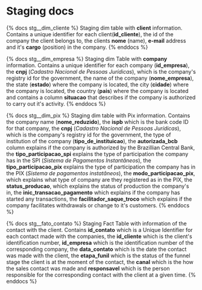 # Staging docs

{% docs stg__dim_cliente %}
Staging dim table with **client** information. Contains a unique identifier for each client(**id_cliente**), the id of the company the client belongs to, the clients **nome** (name), **e-mail** address and it's **cargo** (position) in the company.
{% enddocs %}

{% docs stg__dim_empresa %}
Staging dim Table with **company** information. Contains a unique identifier for each company (**id_empresa**), the **cnpj** (*Cadastro Nacional de Pessoas Jurídicas*), which is the company's registry id for the government, the name of the company (**nome_empresa**), the state (**estado**) where the company is located, the city (**cidade**) where the company is located, the country (**pais**) where the company is located and contains a column **situacao** that describes if the company is authorized to carry out it's activity.
{% enddocs %}

{% docs stg__dim_pix %}
Staging dim table with Pix information. Contains the company name (**nome_reduzido**), the **ispb** which is the bank code ID for that company, the **cnpj** (*Cadastro Nacional de Pessoas Jurídicas*), which is the company's registry id for the government, the type of institution of the company (**tipo_de_instituicao**), the **autorizada_bcb** column explains if the company is authorized by the Brazillian Central Bank, the **tipo_participacao_spi** explains the type of participation the company has in the SPI (*Sistema de Pagamentos Instantâneos*), the **tipo_participacao_pix** explains the type of participation the company has in the PIX (*Sistema de pagamentos instatâneos*), the **modo_participacao_pix**, which explains what type of company are they registered as in the PIX, the **status_producao**, which explains the status of production the company's in, the **inic_transacao_pagamento** which explains if the company has started any transactions, the **facilitador_saque_troco** which explains if the company facilitates withdrawals or change to it's customers.
{% enddocs %}

{% docs stg__fato_contato %}
Staging Fact Table with information of the contact with the client. Contains **id_contato** which is a Unique Identifier for each contact made with the companies, the **id_cliente** which is the client's identification number, **id_empresa** which is the identification number of the corresponding company, the **data_contato** which is the date the contact was made with the client, the **etapa_funil** which is the status of the funnel stage the client is at the moment of the contact, the **canal** which is the how the sales contact was made and **responsavel** which is the person responsible for the corresponding contact with the client at a given time.
{% enddocs %}

